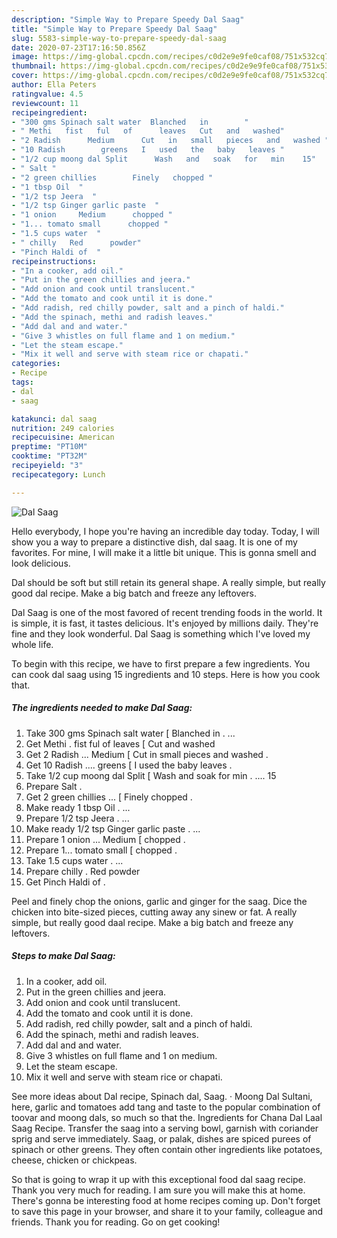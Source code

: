 ```yaml
---
description: "Simple Way to Prepare Speedy Dal Saag"
title: "Simple Way to Prepare Speedy Dal Saag"
slug: 5583-simple-way-to-prepare-speedy-dal-saag
date: 2020-07-23T17:16:50.856Z
image: https://img-global.cpcdn.com/recipes/c0d2e9e9fe0caf08/751x532cq70/dal-saag-recipe-main-photo.jpg
thumbnail: https://img-global.cpcdn.com/recipes/c0d2e9e9fe0caf08/751x532cq70/dal-saag-recipe-main-photo.jpg
cover: https://img-global.cpcdn.com/recipes/c0d2e9e9fe0caf08/751x532cq70/dal-saag-recipe-main-photo.jpg
author: Ella Peters
ratingvalue: 4.5
reviewcount: 11
recipeingredient:
- "300 gms Spinach salt water  Blanched   in        "
- " Methi   fist   ful   of      leaves   Cut   and   washed"
- "2 Radish      Medium      Cut   in   small   pieces   and   washed "
- "10 Radish        greens   I   used   the   baby   leaves "
- "1/2 cup moong dal Split      Wash   and   soak   for   min    15"
- " Salt "
- "2 green chillies        Finely   chopped "
- "1 tbsp Oil  "
- "1/2 tsp Jeera  "
- "1/2 tsp Ginger garlic paste  "
- "1 onion     Medium      chopped "
- "1... tomato small      chopped "
- "1.5 cups water  "
- " chilly   Red      powder"
- "Pinch Haldi of  "
recipeinstructions:
- "In a cooker, add oil."
- "Put in the green chillies and jeera."
- "Add onion and cook until translucent."
- "Add the tomato and cook until it is done."
- "Add radish, red chilly powder, salt and a pinch of haldi."
- "Add the spinach, methi and radish leaves."
- "Add dal and and water."
- "Give 3 whistles on full flame and 1 on medium."
- "Let the steam escape."
- "Mix it well and serve with steam rice or chapati."
categories:
- Recipe
tags:
- dal
- saag

katakunci: dal saag 
nutrition: 249 calories
recipecuisine: American
preptime: "PT10M"
cooktime: "PT32M"
recipeyield: "3"
recipecategory: Lunch

---
```



![Dal Saag](https://img-global.cpcdn.com/recipes/c0d2e9e9fe0caf08/751x532cq70/dal-saag-recipe-main-photo.jpg)

Hello everybody, I hope you're having an incredible day today. Today, I will show you a way to prepare a distinctive dish, dal saag. It is one of my favorites. For mine, I will make it a little bit unique. This is gonna smell and look delicious.

Dal should be soft but still retain its general shape. A really simple, but really good dal recipe. Make a big batch and freeze any leftovers.

Dal Saag is one of the most favored of recent trending foods in the world. It is simple, it is fast, it tastes delicious. It's enjoyed by millions daily. They're fine and they look wonderful. Dal Saag is something which I've loved my whole life.


To begin with this recipe, we have to first prepare a few ingredients. You can cook dal saag using 15 ingredients and 10 steps. Here is how you cook that.

<!--inarticleads1-->

##### The ingredients needed to make Dal Saag:

1. Take 300 gms Spinach salt water [ Blanched   in       . ...
1. Get  Methi .  fist   ful   of      leaves  [ Cut   and   washed
1. Get 2 Radish ...     Medium     [ Cut   in   small   pieces   and   washed .
1. Get 10 Radish ....       greens  [ I   used   the   baby   leaves .
1. Take 1/2 cup moong dal Split     [ Wash   and   soak   for   min . ....  15
1. Prepare  Salt .
1. Get 2 green chillies ...      [ Finely   chopped .
1. Make ready 1 tbsp Oil . ...
1. Prepare 1/2 tsp Jeera . ...
1. Make ready 1/2 tsp Ginger garlic paste . ...
1. Prepare 1 onion ...    Medium     [ chopped .
1. Prepare 1... tomato small     [ chopped .
1. Take 1.5 cups water . ...
1. Prepare  chilly .  Red      powder
1. Get Pinch Haldi of  .


Peel and finely chop the onions, garlic and ginger for the saag. Dice the chicken into bite-sized pieces, cutting away any sinew or fat. A really simple, but really good daal recipe. Make a big batch and freeze any leftovers. 

<!--inarticleads2-->

##### Steps to make Dal Saag:

1. In a cooker, add oil.
1. Put in the green chillies and jeera.
1. Add onion and cook until translucent.
1. Add the tomato and cook until it is done.
1. Add radish, red chilly powder, salt and a pinch of haldi.
1. Add the spinach, methi and radish leaves.
1. Add dal and and water.
1. Give 3 whistles on full flame and 1 on medium.
1. Let the steam escape.
1. Mix it well and serve with steam rice or chapati.


See more ideas about Dal recipe, Spinach dal, Saag. · Moong Dal Sultani, here, garlic and tomatoes add tang and taste to the popular combination of toovar and moong dals, so much so that the. Ingredients for Chana Dal Laal Saag Recipe. Transfer the saag into a serving bowl, garnish with coriander sprig and serve immediately. Saag, or palak, dishes are spiced purees of spinach or other greens. They often contain other ingredients like potatoes, cheese, chicken or chickpeas. 

So that is going to wrap it up with this exceptional food dal saag recipe. Thank you very much for reading. I am sure you will make this at home. There's gonna be interesting food at home recipes coming up. Don't forget to save this page in your browser, and share it to your family, colleague and friends. Thank you for reading. Go on get cooking!
